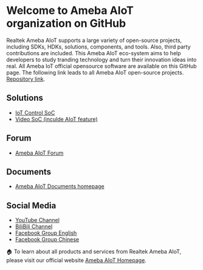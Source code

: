 # Welcome to Ameba AIoT organization on GitHub

Realtek Ameba AIoT supports a large variety of open-source projects, including SDKs, HDKs, solutions, components, and tools. Also, third party contributions are included. This Ameba AIoT eco-system aims to help developers to study tranding technology and turn their innovation ideas into real. All Ameba IoT official opensource software are available on this GitHub page. The following link leads to all Ameba AIoT open-source projects. [Repository link](https://github.com/orgs/Ameba-AIoT/repositories).

## Solutions
* [IoT Control SoC](https://www.amebaiot.com/en/control-mcu/)
* [Video SoC (inculde AIoT feature)](https://www.amebaiot.com/en/video/)

## Forum
* [Ameba AIoT Forum](https://forum.amebaiot.com/)

## Documents
* [Ameba AIoT Documents homepage](https://ameba-doc-homepage.readthedocs-hosted.com/en/latest/)

## Social Media
* [YouTube Channel](https://www.youtube.com/channel/UCplqTUNYZEoIKs0nAWf9DCQ)
* [BiliBili Channel](https://space.bilibili.com/457777430?spm_id_from=333.337.0.0)
* [Facebook Group English](https://www.facebook.com/groups/amebaioten)
* [Facebook Group Chinese](https://www.facebook.com/groups/AmebaIoT)

:house: To learn about all products and services from Realtek Ameba AIoT, please visit our official website [Ameba AIoT Homepage](https://www.amebaiot.com/en/).
